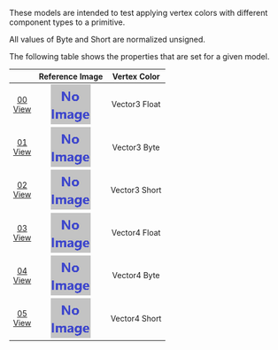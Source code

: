 These models are intended to test applying vertex colors with different component types to a primitive.  

All values of Byte and Short are normalized unsigned.  

The following table shows the properties that are set for a given model.  

|   | Reference Image | Vertex Color |
| :---: | :---: | :---: |
| [00](Primitive_VertexColor_00.gltf)<br>[View](https://bghgary.github.io/glTF-Asset-Generator/Preview/BabylonJS/?fileName=Primitive_VertexColor_00.gltf) | <img src="ReferenceImages/Primitive_VertexColor_00.png" align="middle"> | Vector3 Float |
| [01](Primitive_VertexColor_01.gltf)<br>[View](https://bghgary.github.io/glTF-Asset-Generator/Preview/BabylonJS/?fileName=Primitive_VertexColor_01.gltf) | <img src="ReferenceImages/Primitive_VertexColor_01.png" align="middle"> | Vector3 Byte |
| [02](Primitive_VertexColor_02.gltf)<br>[View](https://bghgary.github.io/glTF-Asset-Generator/Preview/BabylonJS/?fileName=Primitive_VertexColor_02.gltf) | <img src="ReferenceImages/Primitive_VertexColor_02.png" align="middle"> | Vector3 Short |
| [03](Primitive_VertexColor_03.gltf)<br>[View](https://bghgary.github.io/glTF-Asset-Generator/Preview/BabylonJS/?fileName=Primitive_VertexColor_03.gltf) | <img src="ReferenceImages/Primitive_VertexColor_03.png" align="middle"> | Vector4 Float |
| [04](Primitive_VertexColor_04.gltf)<br>[View](https://bghgary.github.io/glTF-Asset-Generator/Preview/BabylonJS/?fileName=Primitive_VertexColor_04.gltf) | <img src="ReferenceImages/Primitive_VertexColor_04.png" align="middle"> | Vector4 Byte |
| [05](Primitive_VertexColor_05.gltf)<br>[View](https://bghgary.github.io/glTF-Asset-Generator/Preview/BabylonJS/?fileName=Primitive_VertexColor_05.gltf) | <img src="ReferenceImages/Primitive_VertexColor_05.png" align="middle"> | Vector4 Short |
 
